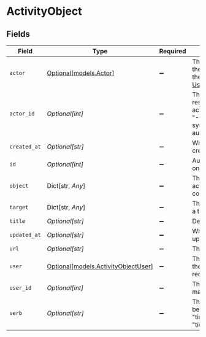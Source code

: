 # ActivityObject


## Fields

| Field                                                                                                                                  | Type                                                                                                                                   | Required                                                                                                                               | Description                                                                                                                            |
| -------------------------------------------------------------------------------------------------------------------------------------- | -------------------------------------------------------------------------------------------------------------------------------------- | -------------------------------------------------------------------------------------------------------------------------------------- | -------------------------------------------------------------------------------------------------------------------------------------- |
| `actor`                                                                                                                                | [Optional[models.Actor]](../models/actor.md)                                                                                           | :heavy_minus_sign:                                                                                                                     | The full user record of the user responsible for the ticket activity. See [Users](/api-reference/ticketing/users/users/)               |
| `actor_id`                                                                                                                             | *Optional[int]*                                                                                                                        | :heavy_minus_sign:                                                                                                                     | The id of the user responsible for the ticket activity. An `actor_id` of "-1" is a Zendesk system user, such as an automations action. |
| `created_at`                                                                                                                           | *Optional[str]*                                                                                                                        | :heavy_minus_sign:                                                                                                                     | When the record was created                                                                                                            |
| `id`                                                                                                                                   | *Optional[int]*                                                                                                                        | :heavy_minus_sign:                                                                                                                     | Automatically assigned on creation                                                                                                     |
| `object`                                                                                                                               | Dict[str, *Any*]                                                                                                                       | :heavy_minus_sign:                                                                                                                     | The content of the activity. Can be a ticket, comment, or change.                                                                      |
| `target`                                                                                                                               | Dict[str, *Any*]                                                                                                                       | :heavy_minus_sign:                                                                                                                     | The target of the activity, a ticket.                                                                                                  |
| `title`                                                                                                                                | *Optional[str]*                                                                                                                        | :heavy_minus_sign:                                                                                                                     | Description of the activity                                                                                                            |
| `updated_at`                                                                                                                           | *Optional[str]*                                                                                                                        | :heavy_minus_sign:                                                                                                                     | When the record was last updated                                                                                                       |
| `url`                                                                                                                                  | *Optional[str]*                                                                                                                        | :heavy_minus_sign:                                                                                                                     | The API url of the activity                                                                                                            |
| `user`                                                                                                                                 | [Optional[models.ActivityObjectUser]](../models/activityobjectuser.md)                                                                 | :heavy_minus_sign:                                                                                                                     | The full user record of the agent making the request. See [Users](/api-reference/ticketing/users/users/)                               |
| `user_id`                                                                                                                              | *Optional[int]*                                                                                                                        | :heavy_minus_sign:                                                                                                                     | The id of the agent making the request                                                                                                 |
| `verb`                                                                                                                                 | *Optional[str]*                                                                                                                        | :heavy_minus_sign:                                                                                                                     | The type of activity. Can be "tickets.assignment", "tickets.comment", or "tickets.priority_increase"                                   |